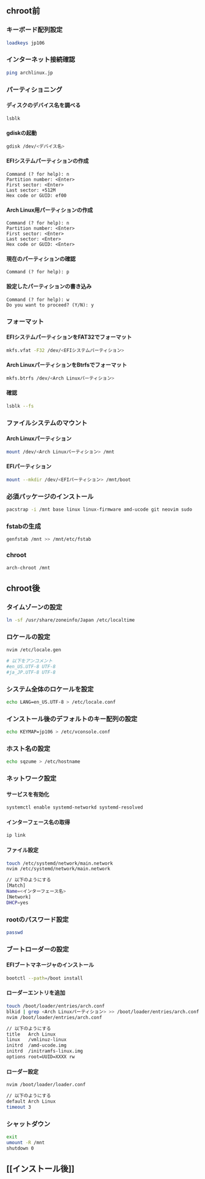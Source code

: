 ## chroot前
### キーボード配列設定
```bash
loadkeys jp106
```
### インターネット接続確認
```bash
ping archlinux.jp
```
### パーティショニング
#### ディスクのデバイス名を調べる
```bash
lsblk
```
#### gdiskの起動
```bash
gdisk /dev/<デバイス名>
```
#### EFIシステムパーティションの作成
```gdisk
Command (? for help): n
Partition number: <Enter>
First sector: <Enter>
Last sector: +512M
Hex code or GUID: ef00
```
#### Arch Linux用パーティションの作成
```gdisk
Command (? for help): n
Partition number: <Enter>
First sector: <Enter>
Last sector: <Enter>
Hex code or GUID: <Enter>
```
#### 現在のパーティションの確認
```gdisk
Command (? for help): p
```
#### 設定したパーティションの書き込み
```gdisk
Command (? for help): w
Do you want to proceed? (Y/N): y
```
### フォーマット
#### EFIシステムパーティションをFAT32でフォーマット
```bash
mkfs.vfat -F32 /dev/<EFIシステムパーティション>
```
#### Arch LinuxパーティションをBtrfsでフォーマット
```bash
mkfs.btrfs /dev/<Arch Linuxパーティション>
```
#### 確認
```bash
lsblk --fs
```
### ファイルシステムのマウント
#### Arch Linuxパーティション
```bash
mount /dev/<Arch Linuxパーティション> /mnt
```
#### EFIパーティション
```bash
mount --mkdir /dev/<EFIパーティション> /mnt/boot
```
### 必須パッケージのインストール
```bash
pacstrap -i /mnt base linux linux-firmware amd-ucode git neovim sudo
```
### fstabの生成
```bash
genfstab /mnt >> /mnt/etc/fstab
```
### chroot
```bash
arch-chroot /mnt
```
## chroot後
### タイムゾーンの設定
```bash
ln -sf /usr/share/zoneinfo/Japan /etc/localtime
```
### ロケールの設定
```bash
nvim /etc/locale.gen

# 以下をアンコメント
#en_US.UTF-8 UTF-8
#ja_JP.UTF-8 UTF-8
```
### システム全体のロケールを設定
```bash
echo LANG=en_US.UTF-8 > /etc/locale.conf
```
### インストール後のデフォルトのキー配列の設定
```bash
echo KEYMAP=jp106 > /etc/vconsole.conf
```
### ホスト名の設定
```bash
echo sqzume > /etc/hostname
```
### ネットワーク設定
#### サービスを有効化
```bash
systemctl enable systemd-networkd systemd-resolved
```
#### インターフェース名の取得
```bash
ip link
```
#### ファイル設定
```bash
touch /etc/systemd/network/main.network
nvim /etc/systemd/network/main.network

// 以下のようにする
[Match]
Name=<インターフェース名>
[Network]
DHCP=yes
```
### rootのパスワード設定
```bash
passwd
```
### ブートローダーの設定
#### EFIブートマネージャのインストール
```bash
bootctl --path=/boot install
```
#### ローダーエントリを追加
```bash
touch /boot/loader/entries/arch.conf
blkid | grep <Arch Linuxパーティション> >> /boot/loader/entries/arch.conf
nvim /boot/loader/entries/arch.conf

// 以下のようにする
title   Arch Linux
linux   /vmlinuz-linux
initrd  /amd-ucode.img
initrd  /initramfs-linux.img
options root=UUID=XXXX rw
```
#### ローダー設定
```bash
nvim /boot/loader/loader.conf

// 以下のようにする
default Arch Linux
timeout 3
```
### シャットダウン
```bash
exit
umount -R /mnt
shutdown 0
```
## [[インストール後]]